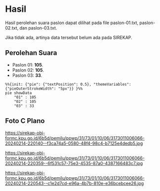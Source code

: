 # Hasil

Hasil perolehan suara paslon dapat dilihat pada file paslon-01.txt, paslon-02.txt, dan paslon-03.txt.

Jika tidak ada, artinya data tersebut belum ada pada SIREKAP.

## Perolehan Suara

 * Paslon 01: **105**.
 * Paslon 02: **105**.
 * Paslon 03: **33**.

```mermaid
%%{init: {"pie": {"textPosition": 0.5}, "themeVariables": {"pieOuterStrokeWidth": "5px"}} }%%
pie showData
    "01" : 105
    "02" : 105
    "03" : 33
```
## Foto C Plano

https://sirekap-obj-formc.kpu.go.id/6b5d/pemilu/ppwp/31/73/01/10/06/3173011006066-20240214-220140--f3ca74a5-0580-48f4-98c4-b7125e4dedb5.jpg

https://sirekap-obj-formc.kpu.go.id/6b5d/pemilu/ppwp/31/73/01/10/06/3173011006066-20240214-220359--6f531c57-75e3-4535-87a0-4387166483c7.jpg

https://sirekap-obj-formc.kpu.go.id/6b5d/pemilu/ppwp/31/73/01/10/06/3173011006066-20240214-220543--c1e2d7cd-e96a-4b7b-810e-e36bcebcee26.jpg
